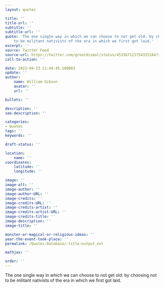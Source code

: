 ```yaml
---
layout: quotes

title: ''
title-url: ''
subtitle: ''
subtitle-url: ''
quote: 'The one single way in which we can choose to not get old: by choosing not
    to be militant nativists of the era in which we first got laid.'
excerpt: ''
source: Twitter Feed
source-url: https://twitter.com/greatdismal/status/453367121754333184?s=61&t=xLITO7YGW5a-jEqio72W9A'
call-to-action: ''

date: 2023-04-23 11:44:45.180083
update: ''
author:
    name: William Gibson
    avatar: ''
    url: ''

bullets: ''

description: ''
seo-description: ''

categories:
- Quotes
tags: ''
keywords: ''

draft-status: ''

location:
    name: ''
coordinates:
    latitude: ''
    longitude: ''

image: ''
image-alt: ''
image-author: ''
image-author-URL: ''
image-credits: ''
image-credits-URL: ''
image-credits-artist: ''
image-credits-artist-URL: ''
image-credits-title: ''
image-description: ''
image-title: ''

monster-or-magical-or-religious-ideas: ''
year-the-event-took-place: ''
permalink: /Quotes-Database/:title:output_ext

mathjax: ''

order: ''
---
```


The one single way in which we can choose to not get old: by choosing not to be militant nativists of the era in which we first got laid.